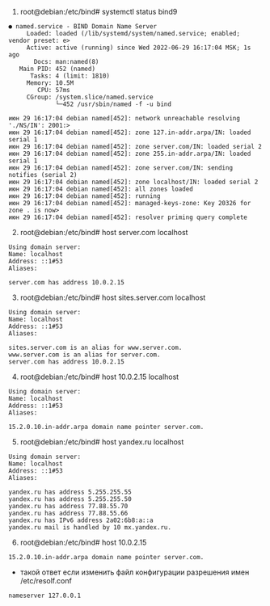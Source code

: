 
1. root@debian:/etc/bind# systemctl status bind9
```
● named.service - BIND Domain Name Server
     Loaded: loaded (/lib/systemd/system/named.service; enabled; vendor preset: e>
     Active: active (running) since Wed 2022-06-29 16:17:04 MSK; 1s ago
       Docs: man:named(8)
   Main PID: 452 (named)
      Tasks: 4 (limit: 1810)
     Memory: 10.5M
        CPU: 57ms
     CGroup: /system.slice/named.service
             └─452 /usr/sbin/named -f -u bind

июн 29 16:17:04 debian named[452]: network unreachable resolving './NS/IN': 2001:>
июн 29 16:17:04 debian named[452]: zone 127.in-addr.arpa/IN: loaded serial 1
июн 29 16:17:04 debian named[452]: zone server.com/IN: loaded serial 2
июн 29 16:17:04 debian named[452]: zone 255.in-addr.arpa/IN: loaded serial 1
июн 29 16:17:04 debian named[452]: zone server.com/IN: sending notifies (serial 2)
июн 29 16:17:04 debian named[452]: zone localhost/IN: loaded serial 2
июн 29 16:17:04 debian named[452]: all zones loaded
июн 29 16:17:04 debian named[452]: running
июн 29 16:17:04 debian named[452]: managed-keys-zone: Key 20326 for zone . is now>
июн 29 16:17:04 debian named[452]: resolver priming query complete
```
2. root@debian:/etc/bind# host server.com localhost
```
Using domain server:
Name: localhost
Address: ::1#53
Aliases:

server.com has address 10.0.2.15
```
3. root@debian:/etc/bind# host sites.server.com localhost
```
Using domain server:
Name: localhost
Address: ::1#53
Aliases:

sites.server.com is an alias for www.server.com.
www.server.com is an alias for server.com.
server.com has address 10.0.2.15

```
4. root@debian:/etc/bind# host 10.0.2.15 localhost
```
Using domain server:
Name: localhost
Address: ::1#53
Aliases:

15.2.0.10.in-addr.arpa domain name pointer server.com.
```
5. root@debian:/etc/bind# host yandex.ru localhost
```
Using domain server:
Name: localhost
Address: ::1#53
Aliases:

yandex.ru has address 5.255.255.55
yandex.ru has address 5.255.255.50
yandex.ru has address 77.88.55.70
yandex.ru has address 77.88.55.66
yandex.ru has IPv6 address 2a02:6b8:a::a
yandex.ru mail is handled by 10 mx.yandex.ru.
```
6. root@debian:/etc/bind# host 10.0.2.15
```
15.2.0.10.in-addr.arpa domain name pointer server.com.
```
* такой ответ если изменить файл конфигурации разрешения имен /etc/resolf.conf
```
nameserver 127.0.0.1
```